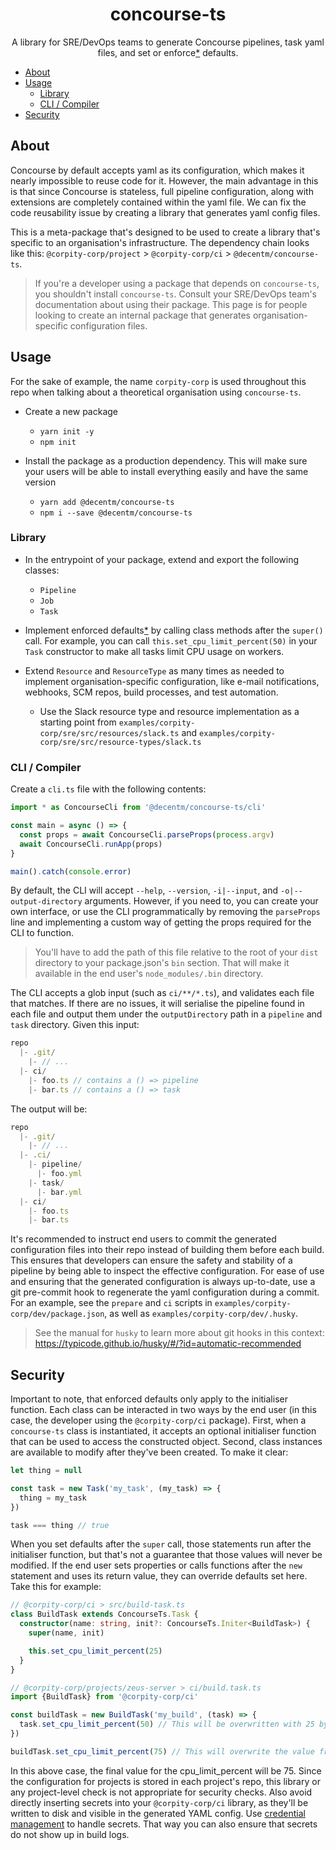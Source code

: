<h1 align="center">
  concourse-ts
</h1>

<div align="center">

  A library for SRE/DevOps teams to generate Concourse pipelines, task yaml
  files, and set or enforce[*](#security) defaults.
</div>

- [About](#about)
- [Usage](#usage)
  - [Library](#library)
  - [CLI / Compiler](#cli--compiler)
- [Security](#security)

## About

Concourse by default accepts yaml as its configuration, which makes it nearly
impossible to reuse code for it. However, the main advantage in this is that
since Concourse is stateless, full pipeline configuration, along with extensions
are completely contained within the yaml file. We can fix the code reusability
issue by creating a library that generates yaml config files.

This is a meta-package that's designed to be used to create a library that's
specific to an organisation's infrastructure. The dependency chain looks like
this: `@corpity-corp/project` > `@corpity-corp/ci` > `@decentm/concourse-ts`.

> If you're a developer using a package that depends on `concourse-ts`, you shouldn't
> install `concourse-ts`. Consult your SRE/DevOps team's documentation about
> using their package. This page is for people looking to create an internal
> package that generates organisation-specific configuration files.

## Usage

For the sake of example, the name `corpity-corp` is used throughout this repo
when talking about a theoretical organisation using `concourse-ts`.

- Create a new package
  - `yarn init -y`
  - `npm init`

- Install the package as a production dependency. This will make sure your users
will be able to install everything easily and have the same version
  - `yarn add @decentm/concourse-ts`
  - `npm i --save @decentm/concourse-ts`

### Library

- In the entrypoint of your package, extend and export the following classes:
  - `Pipeline`
  - `Job`
  - `Task`

- Implement enforced defaults[*](#security) by calling class methods after the
  `super()` call. For example, you can call `this.set_cpu_limit_percent(50)` in
  your `Task` constructor to make all tasks limit CPU usage on workers.

- Extend `Resource` and `ResourceType` as many times as needed to implement
  organisation-specific configuration, like e-mail notifications, webhooks, SCM
  repos, build processes, and test automation.
  - Use the Slack resource type and resource implementation as a starting point
    from `examples/corpity-corp/sre/src/resources/slack.ts` and `examples/corpity-corp/sre/src/resource-types/slack.ts`

### CLI / Compiler

Create a `cli.ts` file with the following contents:
```typescript
import * as ConcourseCli from '@decentm/concourse-ts/cli'

const main = async () => {
  const props = await ConcourseCli.parseProps(process.argv)
  await ConcourseCli.runApp(props)
}

main().catch(console.error)
```
By default, the CLI will accept `--help`, `--version`, `-i|--input`, and
`-o|--output-directory` arguments. However, if you need to, you can create your
own interface, or use the CLI programmatically by removing the `parseProps` line
and implementing a custom way of getting the props required for the CLI to
function.

> You'll have to add the path of this file relative to the root of your `dist`
> directory to your package.json's `bin` section. That will make it available in
> the end user's `node_modules/.bin` directory.

The CLI accepts a glob input (such as `ci/**/*.ts`), and validates each file
that matches. If there are no issues, it will serialise the pipeline found in
each file and output them under the `outputDirectory` path in a `pipeline` and
`task` directory. Given this input:
```typescript
repo
  |- .git/
    |- // ...
  |- ci/
    |- foo.ts // contains a () => pipeline
    |- bar.ts // contains a () => task
```
The output will be:
```typescript
repo
  |- .git/
    |- // ...
  |- .ci/
    |- pipeline/
      |- foo.yml
    |- task/
      |- bar.yml
  |- ci/
    |- foo.ts
    |- bar.ts
```

It's recommended to instruct end users to commit the generated configuration
files into their repo instead of building them before each build. This ensures
that developers can ensure the safety and stability of a pipeline by being able
to inspect the effective configuration. For ease of use and ensuring that the
generated configuration is always up-to-date, use a git pre-commit hook to
regenerate the yaml configuration during a commit. For an example, see the
`prepare` and `ci` scripts in
`examples/corpity-corp/dev/package.json`, as well as
`examples/corpity-corp/dev/.husky`.

> See the manual for `husky` to learn more about git hooks in this context: https://typicode.github.io/husky/#/?id=automatic-recommended

## Security

Important to note, that enforced defaults only apply to the initialiser
function. Each class can be interacted in two ways by the end user (in this
case, the developer using the `@corpity-corp/ci` package). First, when a `concourse-ts` class is
instantiated, it accepts an optional initialiser function that can be used to
access the constructed object. Second, class instances are available to modify
after they've been created. To make it clear:
```typescript
let thing = null

const task = new Task('my_task', (my_task) => {
  thing = my_task
})

task === thing // true
```
When you set defaults after the `super` call, those statements run after the
initialiser function, but that's not a guarantee that those values will never be
modified. If the end user sets properties or calls functions after the `new`
statement and uses its return value, they can override defaults set here. Take this for example:
```typescript
// @corpity-corp/ci > src/build-task.ts
class BuildTask extends ConcourseTs.Task {
  constructor(name: string, init?: ConcourseTs.Initer<BuildTask>) {
    super(name, init)

    this.set_cpu_limit_percent(25)
  }
}
```

```typescript
// @corpity-corp/projects/zeus-server > ci/build.task.ts
import {BuildTask} from '@corpity-corp/ci'

const buildTask = new BuildTask('my_build', (task) => {
  task.set_cpu_limit_percent(50) // This will be overwritten with 25 by the base class
})

buildTask.set_cpu_limit_percent(75) // This will overwrite the value from the base class
```
In this above case, the final value for the cpu_limit_percent will be 75. Since the
configuration for projects is stored in each project's repo, this library or any
project-level check is not appropriate for security checks. Also avoid directly
inserting secrets into your `@corpity-corp/ci` library, as they'll be written to
disk and visible in the generated YAML config. Use [credential
management](https://concourse-ci.org/creds.html) to handle secrets. That way you
can also ensure that secrets do not show up in build logs.
